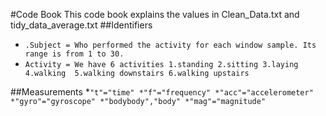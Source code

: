 #Code Book
This code book explains the values in Clean_Data.txt and tidy_data_average.txt
##Identifiers
* `.Subject = Who performed the activity for each window sample. Its range is from 1 to 30.` 
* `Activity = We have 6 activities 1.standing 2.sitting 3.laying 4.walking  5.walking downstairs 6.walking upstairs`

##Measurements
*`"t"="time"
*"f"="frequency"
*"acc"="accelerometer"
*"gyro"="gyroscope"
*"bodybody","body"
*"mag"="magnitude" `
